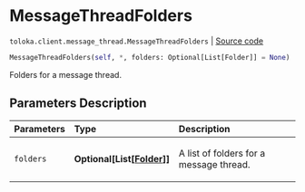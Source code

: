 # MessageThreadFolders
`toloka.client.message_thread.MessageThreadFolders` | [Source code](https://github.com/Toloka/toloka-kit/blob/v1.2.1/src/client/message_thread.py#L163)

```python
MessageThreadFolders(self, *, folders: Optional[List[Folder]] = None)
```

Folders for a message thread.

## Parameters Description

| Parameters | Type | Description |
| :----------| :----| :-----------|
`folders`|**Optional\[List\[[Folder](toloka.client.message_thread.Folder.md)\]\]**|<p>A list of folders for a message thread.</p>
